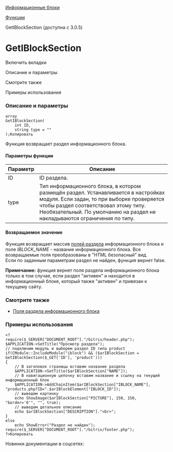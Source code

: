 [Информационные блоки](/api_help/iblock/index.php)

[Функции](/api_help/iblock/functions/index.php)

GetIBlockSection (доступна с 3.0.5)

GetIBlockSection
================

Включить вкладки

Описание и параметры

Смотрите также

Примеры использования

### Описание и параметры

```
array
GetIBlockSection(
	int ID,
	string type = ""
);Копировать
```

Функция возвращает раздел информационного блока.

#### Параметры функции

| Параметр | Описание |
| --- | --- |
| ID | ID раздела. |
| type | Тип информационного блока, в котором размещён раздел. Устанавливается в настройках модуля. Если задан, то при выборке проверяется чтобы раздел соответствовал этому типу.  Необязательный. По умолчанию на раздел не накладываются ограничения по типу. |

#### Возвращаемое значение

Функция возвращает массив [полей раздела](/api_help/iblock/fields.php#fsection) информационного блока и поле *IBLOCK\_NAME* - название информационного блока. Все возвращаемые поля преобразованы в "HTML безопасный" вид.   
Если по заданным параметрам раздел не найден, функция вернет false.

**Примечание:** функция вернет поля раздела информационного блока только в том случае, если
раздел "активен" и находится в информационный блоке, который также
"активен" и привязан к текущему сайту.

### Смотрите также

* [Поля раздела информационного блока](/api_help/iblock/fields.php#fsection)

### Примеры использования

```
<?
require($_SERVER["DOCUMENT_ROOT"]."/bitrix/header.php");
$APPLICATION->SetTitle("Просмотр раздела");
// подключим модуль и выберем раздел ID типа product
if(CModule::IncludeModule("iblock") && ($arIBlockSection = GetIBlockSection($_GET['ID'], 'product')))
{
	// В заголовок страницы вставим название раздела
	$APPLICATION->SetTitle($arIBlockSection["NAME"]);
	// В навигационную цепочку вставим название и ссылку на текущий информационный блок
	$APPLICATION->AddChainItem($arIBlockSection["IBLOCK_NAME"], "products.php?ID=".$arIBlockElement["IBLOCK_ID"]);
	// выведем картинку
	echo ShowImage($arIBlockSection["PICTURE"], 150, 150, "border='0'", "", true);
	// выведем детальное описание
	echo $arIBlockSection["DESCRIPTION"]."<br>";
}
else
	echo ShowError("Раздел не найден");
require($_SERVER["DOCUMENT_ROOT"]."/bitrix/footer.php");
?>Копировать
```

Новинки документации в соцсетях: